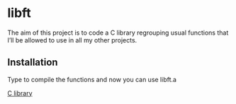# libft

The aim of this project is to code a C library regrouping usual functions that I’ll be allowed to use in all my other projects.

## Installation

Type <make> to compile the functions and now you can use libft.a

[C library](https://nareshit.com/wp-content/uploads/2018/08/C-Programming-online-training-nareshit.jpg)